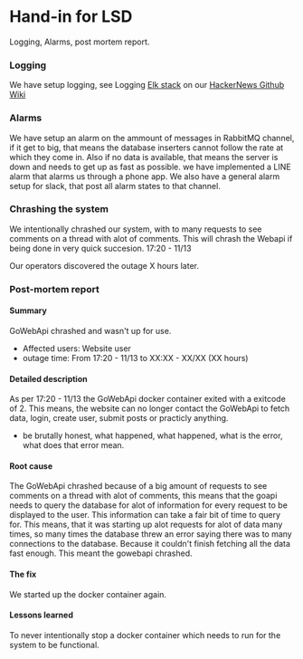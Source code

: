Hand-in for LSD
==============
Logging, Alarms, post mortem report.

### Logging
We have setup logging, see Logging [Elk stack](139.59.157.29:5601) on our [HackerNews Github Wiki](https://github.com/DanielHauge/HackerNews-Grp8/wiki/ELK-Stack)

### Alarms
We have setup an alarm on the ammount of messages in RabbitMQ channel, if it get to big, that means the database inserters cannot follow the rate at which they come in. Also if no data is available, that means the server is down and needs to get up as fast as possible.
we have implemented a LINE alarm that alarms us through a phone app. We also have a general alarm setup for slack, that post all alarm states to that channel.

### Chrashing the system
We intentionally chrashed our system, with to many requests to see comments on a thread with alot of comments. This will chrash the Webapi if being done in very quick succesion. 17:20 - 11/13

Our operators discovered the outage X hours later.

### Post-mortem report

#### Summary
GoWebApi chrashed and wasn't up for use.
- Affected users: Website user
- outage time: From 17:20 - 11/13 to XX:XX - XX/XX (XX hours)
#### Detailed description
As per 17:20 - 11/13 the GoWebApi docker container exited with a exitcode of 2. This means, the website can no longer contact the GoWebApi to fetch data, login, create user, submit posts or practicly anything.
- be brutally honest, what happened, what happened, what is the error, what does that error mean.

#### Root cause
The GoWebApi chrashed because of a big amount of requests to see comments on a thread with alot of comments, this means that the goapi needs to query the database for alot of information for every request to be displayed to the user. This information can take a fair bit of time to query for. This means, that it was starting up alot requests for alot of data many times, so many times the database threw an error saying there was to many connections to the database. Because it couldn't finish fetching all the data fast enough. This meant the gowebapi chrashed.

#### The fix
We started up the docker container again.

#### Lessons learned
To never intentionally stop a docker container which needs to run for the system to be functional.

